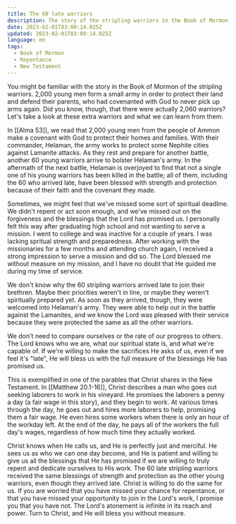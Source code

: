 ```yaml
---
title: The 60 late warriors
description: The story of the stripling warriors in the Book of Mormon teaches us that it's never too late to join the Lord's work and receive blessings.
date: 2023-02-01T03:00:14.025Z
updated: 2023-02-01T03:00:14.025Z
language: en
tags:
  - Book of Mormon
  - Repentance
  - New Testament
---
```


You might be familiar with the story in the Book of Mormon of the stripling warriors. 2,000 young men form a small army in order to protect their land and defend their parents, who had covenanted with God to never pick up arms again. Did you know, though, that there were actually 2,060 warriors? Let's take a look at these extra warriors and what we can learn from them.

In [[Alma 53]], we read that 2,000 young men from the people of Ammon make a covenant with God to protect their homes and families. With their commander, Helaman, the army works to protect some Nephite cities against Lamanite attacks. As they rest and prepare for another battle, another 60 young warriors arrive to bolster Helaman's army. In the aftermath of the next battle, Helaman is overjoyed to find that not a single one of his young warriors has been killed in the battle; all of them, including the 60 who arrived late, have been blessed with strength and protection because of their faith and the covenant they made.

Sometimes, we might feel that we've missed some sort of spiritual deadline. We didn't repent or act soon enough, and we've missed out on the forgiveness and the blessings that the Lord has promised us. I personally felt this way after graduating high school and not wanting to serve a mission. I went to college and was inactive for a couple of years. I was lacking spritual strength and preparedness. After working with the missionaries for a few months and attending church again, I received a strong impression to serve a mission and did so. The Lord blessed me without measure on my mission, and I have no doubt that He guided me during my time of service.

We don't know why the 60 stripling warriors arrived late to join their brethren. Maybe their priorities weren't in line, or maybe they weren't spiritually prepared yet. As soon as they arrived, though, they were welcomed into Helaman's army. They were able to help out in the battle against the Lamanites, and we know the Lord was pleased with their service because they were protected the same as all the other warriors.

We don't need to compare ourselves or the rate of our progress to others. The Lord knows who we are, what our spiritual state is, and what we're capable of. If we're willing to make the sacrifices He asks of us, even if we feel it's "late", He will bless us with the full measure of the blessings He has promised us.

This is exemplified in one of the parables that Christ shares in the New Testament. In [[Matthew 20.1-16]], Christ describes a man who goes out seeking laborers to work in his vineyard. He promises the laborers a penny a day (a fair wage in this story), and they begin to work. At various times through the day, he goes out and hires more laborers to help, promising them a fair wage. He even hires some workers when there is only an hour of the workday left. At the end of the day, he pays all of the workers the full day's wages, regardless of how much time they actually worked.

Christ knows when He calls us, and He is perfectly just and merciful. He sees us as who we can one day become, and He is patient and willing to give us all the blessings that He has promised if we are willing to truly repent and dedicate ourselves to His work. The 60 late stripling warriors received the same blessings of strength and protection as the other young warriors, even though they arrived late. Christ is willing to do the same for us. If you are worried that you have missed your chance for repentance, or that you have missed your opportunity to join in the Lord's work, I promise you that you have not. The Lord's atonement is infinite in its reach and power. Turn to Christ, and He will bless you without measure.
